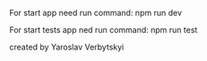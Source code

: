 For start app need run command:
npm run dev

For start tests app ned run command:
npm run test

created by Yaroslav Verbytskyi
